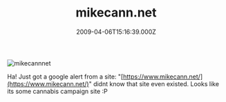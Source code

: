 ﻿---
coverImage: /images/fallback-post-header.png
date: "2009-04-06T15:16:39.000Z"
tags: []
title: mikecann.net
oldUrl: /misc/mikecannnet
---

![mikecannnet](https://www.mikecann.blog/wp-content/uploads/2009/04/mikecannnet.png "mikecannnet")

Ha! Just got a google alert from a site: "[https://www.mikecann.net/](https://www.mikecann.net/)" didnt know that site even existed. Looks like its some cannabis campaign site :P
